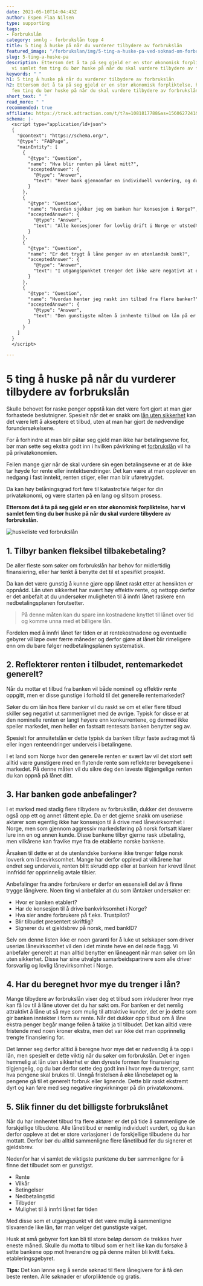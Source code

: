 ```yaml
---
date: 2021-05-10T14:04:43Z
author: Espen Flaa Nilsen
type: supporting
tags:
- Forbrukslån
category: smnlg - forbrukslån topp 4
title: 5 ting å huske på når du vurderer tilbydere av forbrukslån
featured_image: "/forbrukslan/img/5-ting-a-huske-pa-ved-soknad-om-forbrukslan.png"
slug: 5-ting-a-huske-pa
description: Ettersom det å ta på seg gjeld er en stor økonomisk forpliktelse, har
  vi samlet fem ting du bør huske på når du skal vurdere tilbydere av forbrukslån.
keywords: " "
h1: 5 ting å huske på når du vurderer tilbydere av forbrukslån
h2: Ettersom det å ta på seg gjeld er en stor økonomisk forpliktelse, har vi samlet
  fem ting du bør huske på når du skal vurdere tilbydere av forbrukslån.
short_text: " "
read_more: " "
recommended: true
affiliate: https://track.adtraction.com/t/t?a=1081817788&as=1560627241&t=2&tk=1
schema: |-
  <script type="application/ld+json">
  {
    "@context": "https://schema.org/",
    "@type": "FAQPage",
    "mainEntity": [
      {
        "@type": "Question",
        "name": "Hva blir renten på lånet mitt?",
        "acceptedAnswer": {
          "@type": "Answer",
          "text": "Hver bank gjennomfør en individuell vurdering, og du vil derfor kunne motta forskjellige tilbud fra forskjellige banker. Dine endelige vilkår vil fremkomme i gjeldsbrevet før signering."
        }
      },
      {
        "@type": "Question",
        "name": "Hvordan sjekker jeg om banken har konsesjon i Norge?",
        "acceptedAnswer": {
          "@type": "Answer",
          "text": "Alle konsesjoner for lovlig drift i Norge er utstedt av finanstilsynet og du kan lese mer på deres [oversikt her](https://www.finanstilsynet.no/konsesjon/)."
        }
      },
      {
        "@type": "Question",
        "name": "Er det trygt å låne penger av en utenlandsk bank?",
        "acceptedAnswer": {
          "@type": "Answer",
          "text": "I utgangspunktet trenger det ikke være negativt at en bank er etablert i utlandet, men du bør undersøke om banken har konsesjon til å drive aktiv lånevirksomhet i Norge. Dette sikrer deg som forbruker mot lånehai virksomhet eller skruppelløse kreditorer."
        }
      },
      {
        "@type": "Question",
        "name": "Hvordan henter jeg raskt inn tilbud fra flere banker?",
        "acceptedAnswer": {
          "@type": "Answer",
          "text": "Den gunstigste måten å innhente tilbud om lån på er ved å søke gjennom en låneagent. Da trenger du bare fylle ut en søknad og denne blir deretter videreformidlet til forskjellige banker."
        }
      }
    ]
  }
  </script>

---
```

# 5 ting å huske på når du vurderer tilbydere av forbrukslån

Skulle behovet for raske penger oppstå kan det være fort gjort at man gjør forhastede beslutnigner. Spesielt når det er snakk om [lån uten sikkerhet](https://www.dagbladet.no/forbrukslan/lan-uten-sikkerhet) kan det være lett å akseptere et tilbud, uten at man har gjort de nødvendige forundersøkelsene.

For å forhindre at man blir påtar seg gjeld man ikke har betalingsevne for, bør man sette seg ekstra godt inn i hvilken påvirkning et [forbrukslån](https://www.dagbladet.no/forbrukslan/) vil ha på privatøkonomien.

Feilen mange gjør når de skal vurdere sin egen betalingsevne er at de ikke tar høyde for rente eller inntektsendringer. Det kan være at man opplever en nedgang i fast inntekt, renten stiger, eller man blir uføretrygdet.

Da kan høy belåningsgrad fort føre til katastrofale følger for din privatøkonomi, og være starten på en lang og slitsom prosess.

**Ettersom det å ta på seg gjeld er en stor økonomisk forpliktelse, har vi samlet fem ting du bør huske på når du skal vurdere tilbydere av forbrukslån.**

![huskeliste ved forbrukslån](/forbrukslan/img/huskeliste-ved-soknad-om-forbrukslan.png)

<content-btn text="Søk lån her" :url="affiliate"></content-btn>

## 1. Tilbyr banken fleksibel tilbakebetaling?

De aller fleste som søker om forbrukslån har behov for midlertidig finansiering, eller har tenkt å benytte det til et spesifikt prosjekt.

Da kan det være gunstig å kunne gjøre opp lånet raskt etter at hensikten er oppnådd. Lån uten sikkerhet har svært høy effektiv rente, og nettopp derfor er det anbefalt at du undersøker muligheten til å innfri lånet raskere enn nedbetalingsplanen forutsetter.

> På denne måten kan du spare inn kostnadene knyttet til lånet over tid og komme unna med et billigere lån.

Fordelen med å innfri lånet før tiden er at rentekostnadene og eventuelle gebyrer vil løpe over færre måneder og derfor gjøre at lånet blir rimeligere enn om du bare følger nedbetalingsplanen systematisk.

## 2. Reflekterer renten i tilbudet, rentemarkedet generelt?

Når du mottar et tilbud fra banken vil både nominell og effektiv rente oppgitt, men er disse gunstige i forhold til det generelle rentemarkedet?

Søker du om lån hos flere banker vil du raskt se om et eller flere tilbud skiller seg negativt ut sammenlignet med de øvrige. Typisk for disse er at den nominelle renten er langt høyere enn konkurrentene, og dermed ikke speiler markedet, men heller en fastsatt rentesats banken benytter seg av.

Spesielt for annuitetslån er dette typisk da banken tilbyr faste avdrag mot få eller ingen renteendringer underveis i betalingene.

I et land som Norge hvor den generelle renten er svært lav vil det stort sett alltid være gunstigere med en flytende rente som reflekterer bevegelsene i markedet. På denne måten vil du sikre deg den laveste tilgjengelige renten du kan oppnå på lånet ditt.

## 3. Har banken gode anbefalinger?

I et marked med stadig flere tilbydere av forbrukslån, dukker det dessverre også opp ett og annet råttent eple. Da er det gjerne snakk om useriøse aktører som egentlig ikke har konsesjon til å drive med lånevirksomhet i Norge, men som gjennom aggressiv markedsføring på norsk fortsatt klarer lure inn en og annen kunde. Disse bankene tilbyr gjerne rask utbetaling, men vilkårene kan fravike mye fra de etablerte norske bankene.

Årsaken til dette er at de utenlandske bankene ikke trenger følge norsk lovverk om lånevirksomhet. Mange har derfor opplevd at vilkårene har endret seg underveis, renten blitt skrudd opp eller at banken har krevd lånet innfridd før opprinnelig avtale tilsier.

Anbefalinger fra andre forbrukere er derfor en essensiell del av å finne trygge långivere. Noen ting vi anbefaler at du som låntaker undersøker er:

* Hvor er banken etablert?
* Har de konsesjon til å drive bankvirksomhet i Norge?
* Hva sier andre forbrukere på f.eks. Trustpilot?
* Blir tilbudet presentert skriftlig?
* Signerer du et gjeldsbrev på norsk, med bankID?

Selv om denne listen ikke er noen garanti for å luke ut selskaper som driver useriøs lånevirksomhet vil den i det minste heve en del røde flagg. Vi anbefaler generelt at man alltid benytter en låneagent når man søker om lån uten sikkerhet. Disse har sine utvalgte samarbeidspartnere som alle driver forsvarlig og lovlig lånevirksomhet i Norge.

## 4. Har du beregnet hvor mye du trenger i lån?

Mange tilbydere av forbrukslån viser deg et tilbud som inkluderer hvor mye kan få lov til å låne utover det du har søkt om. For banken er det nemlig attraktivt å låne ut så mye som mulig til attraktive kunder, det er jo dette som gir banken inntekter i form av rente. Når det dukker opp tilbud om å låne ekstra penger begår mange feilen å takke ja til tilbudet. Det kan alltid være fristende med noen kroner ekstra, men det var ikke det man opprinnelig trengte finansiering for.

Det lønner seg derfor alltid å beregne hvor mye det er nødvendig å ta opp i lån, men spesielt er dette viktig når du søker om forbrukslån. Det er ingen hemmelig at lån uten sikkerhet er den dyreste formen for finansiering tilgjengelig, og du bør derfor sette deg godt inn i hvor mye du trenger, samt hva pengene skal brukes til. Unngå fristelsen å øke lånebeløpet og la pengene gå til et generelt forbruk eller lignende. Dette blir raskt ekstremt dyrt og kan føre med seg negative ringvirkninger på din privatøkonomi.

## 5. Slik finner du det billigste forbrukslånet

Når du har innhentet tilbud fra flere aktører er det på tide å sammenligne de forskjellige tilbudene. Alle lånetilbud er nemlig individuelt vurdert, og du kan derfor oppleve at det er store variasjoner i de forskjellige tilbudene du har mottatt. Derfor bør du alltid sammenligne flere lånetilbud før du signerer et gjeldsbrev.

Nedenfor har vi samlet de viktigste punktene du bør sammenligne for å finne det tilbudet som er gunstigst.

* Rente
* Vilkår
* Betingelser
* Nedbetalingstid
* Tilbyder
* Mulighet til å innfri lånet før tiden

Med disse som et utgangspunkt vil det være mulig å sammenligne tilsvarende like lån, før man velger det gunstigste valget.

Husk at små gebyrer fort kan bli til store beløp dersom de trekkes hver eneste måned. Skulle du motta to tilbud som er helt like kan du forsøke å sette bankene opp mot hverandre og på denne måten bli kvitt f.eks. etableringsgebyret.

**Tips:** Det kan lønne seg å sende søknad til flere lånegivere for å få den beste renten. Alle søknader er uforpliktende og gratis.  
  
<content-btn text="Søk lån her" :url="affiliate"></content-btn>

<accordion-wrapper title="Spørsmål og svar">

<accordion>
<template #question>Hva blir renten på lånet mitt?</template>
<template #answer>
<p>
Hver bank gjennomfør en individuell vurdering, og du vil derfor kunne motta forskjellige tilbud fra forskjellige banker. Dine endelige vilkår vil fremkomme i gjeldsbrevet før signering.
</p>
</template>
</accordion>

<accordion>
<template #question> Hvordan sjekker jeg om banken har konsesjon i Norge? </template>
<template #answer>
<p>Alle konsesjoner for lovlig drift i Norge er utstedt av finanstilsynet og du kan lese mer på deres [oversikt her](https://www.finanstilsynet.no/konsesjon/).
</p> </template> </accordion>

<accordion>
<template #question>Er det trygt å låne penger av en utenlandsk bank?</template>
<template #answer>
<p>I utgangspunktet trenger det ikke være negativt at en bank er etablert i utlandet, men du bør undersøke om banken har konsesjon til å drive aktiv lånevirksomhet i Norge. Dette sikrer deg som forbruker mot lånehai virksomhet eller skruppelløse kreditorer.
</p>
</template>
</accordion>

<accordion>
<template #question>Hvordan henter jeg raskt inn tilbud fra flere banker? </template>
<template #answer>
<p>
Den gunstigste måten å innhente tilbud om lån på er ved å søke gjennom en låneagent. Da trenger du bare fylle ut en søknad og denne blir deretter videreformidlet til forskjellige banker.
</p>
</template>
</accordion>

</accordion-wrapper>